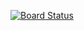 [![Board Status](https://dev.azure.com/ChinarCorps/3510501b-e81a-4e10-8ae5-b35f46e17900/4917943f-2a7d-477e-8746-5dc530b45a71/_apis/work/boardbadge/35848ffb-dee4-4b52-b98d-d095fa2bdb79)](https://dev.azure.com/ChinarCorps/3510501b-e81a-4e10-8ae5-b35f46e17900/_boards/board/t/4917943f-2a7d-477e-8746-5dc530b45a71/Microsoft.RequirementCategory)